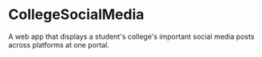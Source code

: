 # CollegeSocialMedia
A web app that displays a student's college's important social media posts across platforms at one portal.
